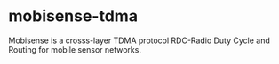 # mobisense-tdma
Mobisense is a crosss-layer TDMA protocol RDC-Radio Duty Cycle and Routing for mobile sensor networks. 
